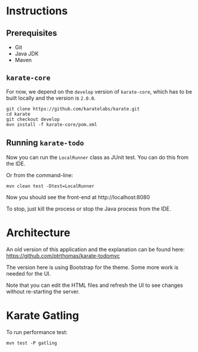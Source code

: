 # Instructions

## Prerequisites
* Git
* Java JDK
* Maven

## `karate-core`
For now, we depend on the `develop` version of `karate-core`, which has to be built locally and the version is `2.0.0`. 

```
git clone https://github.com/karatelabs/karate.git
cd karate
git checkout develop
mvn install -f karate-core/pom.xml
```

## Running `karate-todo`

Now you can run the `LocalRunner` class as  JUnit test. You can do this from the IDE.

Or from the command-line:

```
mvn clean test -Dtest=LocalRunner
```

Now you should see the front-end at http://localhost:8080

To stop, just kill the process or stop the Java process from the IDE.

# Architecture
An old version of this application and the explanation can be found here: https://github.com/ptrthomas/karate-todomvc

The version here is using Bootstrap for the theme. Some more work is needed for the UI.

Note that you can edit the HTML files and refresh the UI to see changes without re-starting the server.

# Karate Gatling
To run performance test:

```
mvn test -P gatling
```